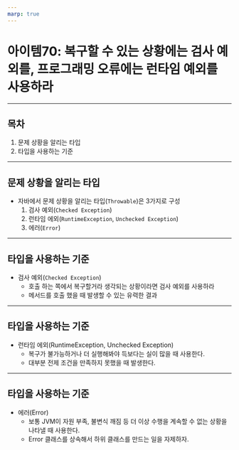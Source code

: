 ```yaml
---
marp: true
---
```


# 아이템70: 복구할 수 있는 상황에는 검사 예외를, 프로그래밍 오류에는 런타임 예외를 사용하라

---

## 목차

1. 문제 상황을 알리는 타입
2. 타입을 사용하는 기준

---

## 문제 상황을 알리는 타입

- 자바에서 문제 상황을 알리는 타입(`Throwable`)은 3가지로 구성
  1. 검사 예외(`Checked Exception`)
  2. 런타임 에외(`RuntimeException`, `Unchecked Exception`)
  3. 에러(`Error`)

---

## 타입을 사용하는 기준

- 검사 예외(`Checked Exception`)
  - 호출 하는 쪽에서 복구할거라 생각되는 상황이라면 검사 예외를 사용하라
  - 메서드를 호출 했을 때 발생할 수 있는 유력한 결과

---

## 타입을 사용하는 기준

- 런타임 에외(RuntimeException, Unchecked Exception)
  - 복구가 불가능하거나 더 실행해봐야 득보다는 실이 많을 때 사용한다.
  - 대부분 전제 조건을 만족하지 못했을 때 발생한다.

---

## 타입을 사용하는 기준

- 에러(Error)
  - 보통 JVM이 자원 부족, 불변식 깨짐 등 더 이상 수행을 계속할 수 없는 상황을 나타낼 때 사용한다.
  - Error 클래스를 상속해서 하위 클래스를 만드는 일을 자제하자.
